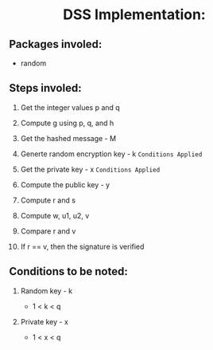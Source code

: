 # <center> DSS Implementation:

## Packages involed:
- random

## Steps involed:

1. Get the integer values p and q 

2. Compute g using p, q, and h

3. Get the hashed message - M

4. Generte random encryption key - k `Conditions Applied`

5. Get the private key - x `Conditions Applied`

6. Compute the public key - y 

7. Compute r and s

8. Compute w, u1, u2, v

9. Compare r and v

10. If r == v, then the signature is verified


## Conditions to be noted:

1. Random key - k
    - 1 < k < q

2. Private key - x
    - 1 < x < q